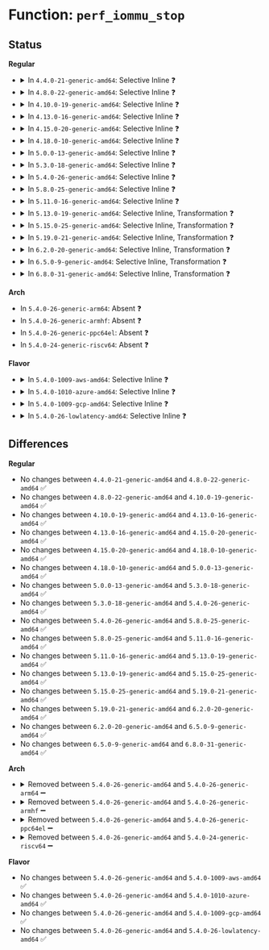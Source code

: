 # Function: <code>perf_iommu_stop</code>

## Status
<b>Regular</b>
<ul>
<li>
<details>
<summary>In <code>4.4.0-21-generic-amd64</code>: Selective Inline ❓</summary>

```c
void perf_iommu_stop(struct perf_event * event, int flags)
```

```json
{
  "name": "perf_iommu_stop",
  "collision_type": "Unique Static",
  "inline_type": "Selective",
  "funcs": [
    {
      "addr": 18446744071578887424,
      "name": "perf_iommu_stop",
      "external": false,
      "loc": "arch/x86/events/amd/iommu.c:342",
      "file": "arch/x86/events/amd/iommu.c",
      "inline": "not declared, inlined",
      "caller_inline": [],
      "caller_func": [
        "arch/x86/events/amd/iommu.c:perf_iommu_del"
      ]
    }
  ],
  "symbols": [
    {
      "addr": 18446744071578887424,
      "name": "perf_iommu_stop",
      "section": ".text",
      "bind": "STB_LOCAL",
      "size": 246
    }
  ]
}
```
</details>
</li>
<li>
<details>
<summary>In <code>4.8.0-22-generic-amd64</code>: Selective Inline ❓</summary>

```c
void perf_iommu_stop(struct perf_event * event, int flags)
```

```json
{
  "name": "perf_iommu_stop",
  "collision_type": "Unique Static",
  "inline_type": "Selective",
  "funcs": [
    {
      "addr": 18446744071578887824,
      "name": "perf_iommu_stop",
      "external": false,
      "loc": "arch/x86/events/amd/iommu.c:347",
      "file": "arch/x86/events/amd/iommu.c",
      "inline": "not declared, inlined",
      "caller_inline": [],
      "caller_func": [
        "arch/x86/events/amd/iommu.c:perf_iommu_del"
      ]
    }
  ],
  "symbols": [
    {
      "addr": 18446744071578887824,
      "name": "perf_iommu_stop",
      "section": ".text",
      "bind": "STB_LOCAL",
      "size": 249
    }
  ]
}
```
</details>
</li>
<li>
<details>
<summary>In <code>4.10.0-19-generic-amd64</code>: Selective Inline ❓</summary>

```c
void perf_iommu_stop(struct perf_event * event, int flags)
```

```json
{
  "name": "perf_iommu_stop",
  "collision_type": "Unique Static",
  "inline_type": "Selective",
  "funcs": [
    {
      "addr": 18446744071578887888,
      "name": "perf_iommu_stop",
      "external": false,
      "loc": "arch/x86/events/amd/iommu.c:347",
      "file": "arch/x86/events/amd/iommu.c",
      "inline": "not declared, inlined",
      "caller_inline": [],
      "caller_func": [
        "arch/x86/events/amd/iommu.c:perf_iommu_del"
      ]
    }
  ],
  "symbols": [
    {
      "addr": 18446744071578887888,
      "name": "perf_iommu_stop",
      "section": ".text",
      "bind": "STB_LOCAL",
      "size": 249
    }
  ]
}
```
</details>
</li>
<li>
<details>
<summary>In <code>4.13.0-16-generic-amd64</code>: Selective Inline ❓</summary>

```c
void perf_iommu_stop(struct perf_event * event, int flags)
```

```json
{
  "name": "perf_iommu_stop",
  "collision_type": "Unique Static",
  "inline_type": "Selective",
  "funcs": [
    {
      "addr": 18446744071578886256,
      "name": "perf_iommu_stop",
      "external": false,
      "loc": "arch/x86/events/amd/iommu.c:332",
      "file": "arch/x86/events/amd/iommu.c",
      "inline": "not declared, inlined",
      "caller_inline": [],
      "caller_func": [
        "arch/x86/events/amd/iommu.c:perf_iommu_del"
      ]
    }
  ],
  "symbols": [
    {
      "addr": 18446744071578886256,
      "name": "perf_iommu_stop",
      "section": ".text",
      "bind": "STB_LOCAL",
      "size": 161
    }
  ]
}
```
</details>
</li>
<li>
<details>
<summary>In <code>4.15.0-20-generic-amd64</code>: Selective Inline ❓</summary>

```c
void perf_iommu_stop(struct perf_event * event, int flags)
```

```json
{
  "name": "perf_iommu_stop",
  "collision_type": "Unique Static",
  "inline_type": "Selective",
  "funcs": [
    {
      "addr": 18446744071578887504,
      "name": "perf_iommu_stop",
      "external": false,
      "loc": "arch/x86/events/amd/iommu.c:332",
      "file": "arch/x86/events/amd/iommu.c",
      "inline": "not declared, inlined",
      "caller_inline": [],
      "caller_func": [
        "arch/x86/events/amd/iommu.c:perf_iommu_del"
      ]
    }
  ],
  "symbols": [
    {
      "addr": 18446744071578887504,
      "name": "perf_iommu_stop",
      "section": ".text",
      "bind": "STB_LOCAL",
      "size": 161
    }
  ]
}
```
</details>
</li>
<li>
<details>
<summary>In <code>4.18.0-10-generic-amd64</code>: Selective Inline ❓</summary>

```c
void perf_iommu_stop(struct perf_event * event, int flags)
```

```json
{
  "name": "perf_iommu_stop",
  "collision_type": "Unique Static",
  "inline_type": "Selective",
  "funcs": [
    {
      "addr": 18446744071578889312,
      "name": "perf_iommu_stop",
      "external": false,
      "loc": "arch/x86/events/amd/iommu.c:332",
      "file": "arch/x86/events/amd/iommu.c",
      "inline": "not declared, inlined",
      "caller_inline": [],
      "caller_func": [
        "arch/x86/events/amd/iommu.c:perf_iommu_del"
      ]
    }
  ],
  "symbols": [
    {
      "addr": 18446744071578889312,
      "name": "perf_iommu_stop",
      "section": ".text",
      "bind": "STB_LOCAL",
      "size": 164
    }
  ]
}
```
</details>
</li>
<li>
<details>
<summary>In <code>5.0.0-13-generic-amd64</code>: Selective Inline ❓</summary>

```c
void perf_iommu_stop(struct perf_event * event, int flags)
```

```json
{
  "name": "perf_iommu_stop",
  "collision_type": "Unique Static",
  "inline_type": "Selective",
  "funcs": [
    {
      "addr": 18446744071578889104,
      "name": "perf_iommu_stop",
      "external": false,
      "loc": "arch/x86/events/amd/iommu.c:332",
      "file": "arch/x86/events/amd/iommu.c",
      "inline": "not declared, inlined",
      "caller_inline": [],
      "caller_func": [
        "arch/x86/events/amd/iommu.c:perf_iommu_del"
      ]
    }
  ],
  "symbols": [
    {
      "addr": 18446744071578889104,
      "name": "perf_iommu_stop",
      "section": ".text",
      "bind": "STB_LOCAL",
      "size": 164
    }
  ]
}
```
</details>
</li>
<li>
<details>
<summary>In <code>5.3.0-18-generic-amd64</code>: Selective Inline ❓</summary>

```c
void perf_iommu_stop(struct perf_event * event, int flags)
```

```json
{
  "name": "perf_iommu_stop",
  "collision_type": "Unique Static",
  "inline_type": "Selective",
  "funcs": [
    {
      "addr": 18446744071578890368,
      "name": "perf_iommu_stop",
      "external": false,
      "loc": "arch/x86/events/amd/iommu.c:324",
      "file": "arch/x86/events/amd/iommu.c",
      "inline": "not declared, inlined",
      "caller_inline": [],
      "caller_func": [
        "arch/x86/events/amd/iommu.c:perf_iommu_del"
      ]
    }
  ],
  "symbols": [
    {
      "addr": 18446744071578890368,
      "name": "perf_iommu_stop",
      "section": ".text",
      "bind": "STB_LOCAL",
      "size": 164
    }
  ]
}
```
</details>
</li>
<li>
<details>
<summary>In <code>5.4.0-26-generic-amd64</code>: Selective Inline ❓</summary>

```c
void perf_iommu_stop(struct perf_event * event, int flags)
```

```json
{
  "name": "perf_iommu_stop",
  "collision_type": "Unique Static",
  "inline_type": "Selective",
  "funcs": [
    {
      "addr": 18446744071578891408,
      "name": "perf_iommu_stop",
      "external": false,
      "loc": "arch/x86/events/amd/iommu.c:324",
      "file": "arch/x86/events/amd/iommu.c",
      "inline": "not declared, inlined",
      "caller_inline": [],
      "caller_func": [
        "arch/x86/events/amd/iommu.c:perf_iommu_del"
      ]
    }
  ],
  "symbols": [
    {
      "addr": 18446744071578891408,
      "name": "perf_iommu_stop",
      "section": ".text",
      "bind": "STB_LOCAL",
      "size": 164
    }
  ]
}
```
</details>
</li>
<li>
<details>
<summary>In <code>5.8.0-25-generic-amd64</code>: Selective Inline ❓</summary>

```c
void perf_iommu_stop(struct perf_event * event, int flags)
```

```json
{
  "name": "perf_iommu_stop",
  "collision_type": "Unique Static",
  "inline_type": "Selective",
  "funcs": [
    {
      "addr": 18446744071578896240,
      "name": "perf_iommu_stop",
      "external": false,
      "loc": "arch/x86/events/amd/iommu.c:324",
      "file": "arch/x86/events/amd/iommu.c",
      "inline": "not declared, inlined",
      "caller_inline": [],
      "caller_func": [
        "arch/x86/events/amd/iommu.c:perf_iommu_del"
      ]
    }
  ],
  "symbols": [
    {
      "addr": 18446744071578896240,
      "name": "perf_iommu_stop",
      "section": ".text",
      "bind": "STB_LOCAL",
      "size": 163
    }
  ]
}
```
</details>
</li>
<li>
<details>
<summary>In <code>5.11.0-16-generic-amd64</code>: Selective Inline ❓</summary>

```c
void perf_iommu_stop(struct perf_event * event, int flags)
```

```json
{
  "name": "perf_iommu_stop",
  "collision_type": "Unique Static",
  "inline_type": "Selective",
  "funcs": [
    {
      "addr": 18446744071578891984,
      "name": "perf_iommu_stop",
      "external": false,
      "loc": "arch/x86/events/amd/iommu.c:324",
      "file": "arch/x86/events/amd/iommu.c",
      "inline": "not declared, inlined",
      "caller_inline": [],
      "caller_func": [
        "arch/x86/events/amd/iommu.c:perf_iommu_del"
      ]
    }
  ],
  "symbols": [
    {
      "addr": 18446744071578891984,
      "name": "perf_iommu_stop",
      "section": ".text",
      "bind": "STB_LOCAL",
      "size": 163
    }
  ]
}
```
</details>
</li>
<li>
<details>
<summary>In <code>5.13.0-19-generic-amd64</code>: Selective Inline, Transformation ❓</summary>

```c
void perf_iommu_stop(struct perf_event * event, int flags)
```

```json
{
  "name": "perf_iommu_stop",
  "collision_type": "Unique Static",
  "inline_type": "Selective",
  "funcs": [
    {
      "addr": 18446744071578894922,
      "name": "perf_iommu_stop",
      "external": false,
      "loc": "arch/x86/events/amd/iommu.c:329",
      "file": "arch/x86/events/amd/iommu.c",
      "inline": "not declared, inlined",
      "caller_inline": [
        "arch/x86/events/amd/iommu.c:perf_iommu_del"
      ],
      "caller_func": [
        "arch/x86/events/amd/iommu.c:perf_iommu_del"
      ]
    }
  ],
  "symbols": [
    {
      "addr": 18446744071578894864,
      "name": "perf_iommu_stop",
      "section": ".text",
      "bind": "STB_LOCAL",
      "size": 26
    },
    {
      "addr": 18446744071578894656,
      "name": "perf_iommu_stop.part.0",
      "section": ".text",
      "bind": "STB_LOCAL",
      "size": 206
    }
  ]
}
```
</details>
</li>
<li>
<details>
<summary>In <code>5.15.0-25-generic-amd64</code>: Selective Inline, Transformation ❓</summary>

```c
void perf_iommu_stop(struct perf_event * event, int flags)
```

```json
{
  "name": "perf_iommu_stop",
  "collision_type": "Unique Static",
  "inline_type": "Selective",
  "funcs": [
    {
      "addr": 18446744071578896204,
      "name": "perf_iommu_stop",
      "external": false,
      "loc": "arch/x86/events/amd/iommu.c:329",
      "file": "arch/x86/events/amd/iommu.c",
      "inline": "not declared, inlined",
      "caller_inline": [
        "arch/x86/events/amd/iommu.c:perf_iommu_del"
      ],
      "caller_func": [
        "arch/x86/events/amd/iommu.c:perf_iommu_del"
      ]
    }
  ],
  "symbols": [
    {
      "addr": 18446744071578896144,
      "name": "perf_iommu_stop",
      "section": ".text",
      "bind": "STB_LOCAL",
      "size": 26
    },
    {
      "addr": 18446744071578895936,
      "name": "perf_iommu_stop.part.0",
      "section": ".text",
      "bind": "STB_LOCAL",
      "size": 206
    }
  ]
}
```
</details>
</li>
<li>
<details>
<summary>In <code>5.19.0-21-generic-amd64</code>: Selective Inline, Transformation ❓</summary>

```c
void perf_iommu_stop(struct perf_event * event, int flags)
```

```json
{
  "name": "perf_iommu_stop",
  "collision_type": "Unique Static",
  "inline_type": "Selective",
  "funcs": [
    {
      "addr": 18446744071578899582,
      "name": "perf_iommu_stop",
      "external": false,
      "loc": "arch/x86/events/amd/iommu.c:329",
      "file": "arch/x86/events/amd/iommu.c",
      "inline": "not declared, inlined",
      "caller_inline": [
        "arch/x86/events/amd/iommu.c:perf_iommu_del"
      ],
      "caller_func": [
        "arch/x86/events/amd/iommu.c:perf_iommu_del"
      ]
    }
  ],
  "symbols": [
    {
      "addr": 18446744071578899056,
      "name": "perf_iommu_stop.part.0",
      "section": ".text",
      "bind": "STB_LOCAL",
      "size": 160
    },
    {
      "addr": 18446744071578899216,
      "name": "perf_iommu_stop",
      "section": ".text",
      "bind": "STB_LOCAL",
      "size": 38
    }
  ]
}
```
</details>
</li>
<li>
<details>
<summary>In <code>6.2.0-20-generic-amd64</code>: Selective Inline, Transformation ❓</summary>

```c
void perf_iommu_stop(struct perf_event * event, int flags)
```

```json
{
  "name": "perf_iommu_stop",
  "collision_type": "Unique Static",
  "inline_type": "Selective",
  "funcs": [
    {
      "addr": 18446744071578912270,
      "name": "perf_iommu_stop",
      "external": false,
      "loc": "arch/x86/events/amd/iommu.c:329",
      "file": "arch/x86/events/amd/iommu.c",
      "inline": "not declared, inlined",
      "caller_inline": [
        "arch/x86/events/amd/iommu.c:perf_iommu_del"
      ],
      "caller_func": [
        "arch/x86/events/amd/iommu.c:perf_iommu_del"
      ]
    }
  ],
  "symbols": [
    {
      "addr": 18446744071578911696,
      "name": "perf_iommu_stop.part.0",
      "section": ".text",
      "bind": "STB_LOCAL",
      "size": 160
    },
    {
      "addr": 18446744071578911872,
      "name": "perf_iommu_stop",
      "section": ".text",
      "bind": "STB_LOCAL",
      "size": 38
    }
  ]
}
```
</details>
</li>
<li>
<details>
<summary>In <code>6.5.0-9-generic-amd64</code>: Selective Inline, Transformation ❓</summary>

```c
void perf_iommu_stop(struct perf_event * event, int flags)
```

```json
{
  "name": "perf_iommu_stop",
  "collision_type": "Unique Static",
  "inline_type": "Selective",
  "funcs": [
    {
      "addr": 18446744071578909902,
      "name": "perf_iommu_stop",
      "external": false,
      "loc": "arch/x86/events/amd/iommu.c:329",
      "file": "arch/x86/events/amd/iommu.c",
      "inline": "not declared, inlined",
      "caller_inline": [
        "arch/x86/events/amd/iommu.c:perf_iommu_del"
      ],
      "caller_func": [
        "arch/x86/events/amd/iommu.c:perf_iommu_del"
      ]
    }
  ],
  "symbols": [
    {
      "addr": 18446744071578909328,
      "name": "perf_iommu_stop.part.0",
      "section": ".text",
      "bind": "STB_LOCAL",
      "size": 160
    },
    {
      "addr": 18446744071578909504,
      "name": "perf_iommu_stop",
      "section": ".text",
      "bind": "STB_LOCAL",
      "size": 38
    }
  ]
}
```
</details>
</li>
<li>
<details>
<summary>In <code>6.8.0-31-generic-amd64</code>: Selective Inline, Transformation ❓</summary>

```c
void perf_iommu_stop(struct perf_event * event, int flags)
```

```json
{
  "name": "perf_iommu_stop",
  "collision_type": "Unique Static",
  "inline_type": "Selective",
  "funcs": [
    {
      "addr": 18446744071578932238,
      "name": "perf_iommu_stop",
      "external": false,
      "loc": "arch/x86/events/amd/iommu.c:329",
      "file": "arch/x86/events/amd/iommu.c",
      "inline": "not declared, inlined",
      "caller_inline": [
        "arch/x86/events/amd/iommu.c:perf_iommu_del"
      ],
      "caller_func": [
        "arch/x86/events/amd/iommu.c:perf_iommu_del"
      ]
    }
  ],
  "symbols": [
    {
      "addr": 18446744071578931664,
      "name": "perf_iommu_stop.part.0",
      "section": ".text",
      "bind": "STB_LOCAL",
      "size": 160
    },
    {
      "addr": 18446744071578931840,
      "name": "perf_iommu_stop",
      "section": ".text",
      "bind": "STB_LOCAL",
      "size": 38
    }
  ]
}
```
</details>
</li>
</ul>
<b>Arch</b>
<ul>
<li>
In <code>5.4.0-26-generic-arm64</code>: Absent ❓
</li>
<li>
In <code>5.4.0-26-generic-armhf</code>: Absent ❓
</li>
<li>
In <code>5.4.0-26-generic-ppc64el</code>: Absent ❓
</li>
<li>
In <code>5.4.0-24-generic-riscv64</code>: Absent ❓
</li>
</ul>
<b>Flavor</b>
<ul>
<li>
<details>
<summary>In <code>5.4.0-1009-aws-amd64</code>: Selective Inline ❓</summary>

```c
void perf_iommu_stop(struct perf_event * event, int flags)
```

```json
{
  "name": "perf_iommu_stop",
  "collision_type": "Unique Static",
  "inline_type": "Selective",
  "funcs": [
    {
      "addr": 18446744071578891408,
      "name": "perf_iommu_stop",
      "external": false,
      "loc": "arch/x86/events/amd/iommu.c:324",
      "file": "arch/x86/events/amd/iommu.c",
      "inline": "not declared, inlined",
      "caller_inline": [],
      "caller_func": [
        "arch/x86/events/amd/iommu.c:perf_iommu_del"
      ]
    }
  ],
  "symbols": [
    {
      "addr": 18446744071578891408,
      "name": "perf_iommu_stop",
      "section": ".text",
      "bind": "STB_LOCAL",
      "size": 164
    }
  ]
}
```
</details>
</li>
<li>
<details>
<summary>In <code>5.4.0-1010-azure-amd64</code>: Selective Inline ❓</summary>

```c
void perf_iommu_stop(struct perf_event * event, int flags)
```

```json
{
  "name": "perf_iommu_stop",
  "collision_type": "Unique Static",
  "inline_type": "Selective",
  "funcs": [
    {
      "addr": 18446744071578885664,
      "name": "perf_iommu_stop",
      "external": false,
      "loc": "arch/x86/events/amd/iommu.c:324",
      "file": "arch/x86/events/amd/iommu.c",
      "inline": "not declared, inlined",
      "caller_inline": [],
      "caller_func": [
        "arch/x86/events/amd/iommu.c:perf_iommu_del"
      ]
    }
  ],
  "symbols": [
    {
      "addr": 18446744071578885664,
      "name": "perf_iommu_stop",
      "section": ".text",
      "bind": "STB_LOCAL",
      "size": 164
    }
  ]
}
```
</details>
</li>
<li>
<details>
<summary>In <code>5.4.0-1009-gcp-amd64</code>: Selective Inline ❓</summary>

```c
void perf_iommu_stop(struct perf_event * event, int flags)
```

```json
{
  "name": "perf_iommu_stop",
  "collision_type": "Unique Static",
  "inline_type": "Selective",
  "funcs": [
    {
      "addr": 18446744071578891344,
      "name": "perf_iommu_stop",
      "external": false,
      "loc": "arch/x86/events/amd/iommu.c:324",
      "file": "arch/x86/events/amd/iommu.c",
      "inline": "not declared, inlined",
      "caller_inline": [],
      "caller_func": [
        "arch/x86/events/amd/iommu.c:perf_iommu_del"
      ]
    }
  ],
  "symbols": [
    {
      "addr": 18446744071578891344,
      "name": "perf_iommu_stop",
      "section": ".text",
      "bind": "STB_LOCAL",
      "size": 164
    }
  ]
}
```
</details>
</li>
<li>
<details>
<summary>In <code>5.4.0-26-lowlatency-amd64</code>: Selective Inline ❓</summary>

```c
void perf_iommu_stop(struct perf_event * event, int flags)
```

```json
{
  "name": "perf_iommu_stop",
  "collision_type": "Unique Static",
  "inline_type": "Selective",
  "funcs": [
    {
      "addr": 18446744071578891824,
      "name": "perf_iommu_stop",
      "external": false,
      "loc": "arch/x86/events/amd/iommu.c:324",
      "file": "arch/x86/events/amd/iommu.c",
      "inline": "not declared, inlined",
      "caller_inline": [],
      "caller_func": [
        "arch/x86/events/amd/iommu.c:perf_iommu_del"
      ]
    }
  ],
  "symbols": [
    {
      "addr": 18446744071578891824,
      "name": "perf_iommu_stop",
      "section": ".text",
      "bind": "STB_LOCAL",
      "size": 164
    }
  ]
}
```
</details>
</li>
</ul>

## Differences
<b>Regular</b>
<ul>
<li>
No changes between <code>4.4.0-21-generic-amd64</code> and <code>4.8.0-22-generic-amd64</code> ✅
</li>
<li>
No changes between <code>4.8.0-22-generic-amd64</code> and <code>4.10.0-19-generic-amd64</code> ✅
</li>
<li>
No changes between <code>4.10.0-19-generic-amd64</code> and <code>4.13.0-16-generic-amd64</code> ✅
</li>
<li>
No changes between <code>4.13.0-16-generic-amd64</code> and <code>4.15.0-20-generic-amd64</code> ✅
</li>
<li>
No changes between <code>4.15.0-20-generic-amd64</code> and <code>4.18.0-10-generic-amd64</code> ✅
</li>
<li>
No changes between <code>4.18.0-10-generic-amd64</code> and <code>5.0.0-13-generic-amd64</code> ✅
</li>
<li>
No changes between <code>5.0.0-13-generic-amd64</code> and <code>5.3.0-18-generic-amd64</code> ✅
</li>
<li>
No changes between <code>5.3.0-18-generic-amd64</code> and <code>5.4.0-26-generic-amd64</code> ✅
</li>
<li>
No changes between <code>5.4.0-26-generic-amd64</code> and <code>5.8.0-25-generic-amd64</code> ✅
</li>
<li>
No changes between <code>5.8.0-25-generic-amd64</code> and <code>5.11.0-16-generic-amd64</code> ✅
</li>
<li>
No changes between <code>5.11.0-16-generic-amd64</code> and <code>5.13.0-19-generic-amd64</code> ✅
</li>
<li>
No changes between <code>5.13.0-19-generic-amd64</code> and <code>5.15.0-25-generic-amd64</code> ✅
</li>
<li>
No changes between <code>5.15.0-25-generic-amd64</code> and <code>5.19.0-21-generic-amd64</code> ✅
</li>
<li>
No changes between <code>5.19.0-21-generic-amd64</code> and <code>6.2.0-20-generic-amd64</code> ✅
</li>
<li>
No changes between <code>6.2.0-20-generic-amd64</code> and <code>6.5.0-9-generic-amd64</code> ✅
</li>
<li>
No changes between <code>6.5.0-9-generic-amd64</code> and <code>6.8.0-31-generic-amd64</code> ✅
</li>
</ul>
<b>Arch</b>
<ul>
<li>
<details>
<summary>Removed between <code>5.4.0-26-generic-amd64</code> and <code>5.4.0-26-generic-arm64</code> ➖</summary>

```c
void perf_iommu_stop(struct perf_event * event, int flags)
```
</details>
</li>
<li>
<details>
<summary>Removed between <code>5.4.0-26-generic-amd64</code> and <code>5.4.0-26-generic-armhf</code> ➖</summary>

```c
void perf_iommu_stop(struct perf_event * event, int flags)
```
</details>
</li>
<li>
<details>
<summary>Removed between <code>5.4.0-26-generic-amd64</code> and <code>5.4.0-26-generic-ppc64el</code> ➖</summary>

```c
void perf_iommu_stop(struct perf_event * event, int flags)
```
</details>
</li>
<li>
<details>
<summary>Removed between <code>5.4.0-26-generic-amd64</code> and <code>5.4.0-24-generic-riscv64</code> ➖</summary>

```c
void perf_iommu_stop(struct perf_event * event, int flags)
```
</details>
</li>
</ul>
<b>Flavor</b>
<ul>
<li>
No changes between <code>5.4.0-26-generic-amd64</code> and <code>5.4.0-1009-aws-amd64</code> ✅
</li>
<li>
No changes between <code>5.4.0-26-generic-amd64</code> and <code>5.4.0-1010-azure-amd64</code> ✅
</li>
<li>
No changes between <code>5.4.0-26-generic-amd64</code> and <code>5.4.0-1009-gcp-amd64</code> ✅
</li>
<li>
No changes between <code>5.4.0-26-generic-amd64</code> and <code>5.4.0-26-lowlatency-amd64</code> ✅
</li>
</ul>
